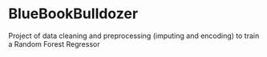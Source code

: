 # BlueBookBulldozer
Project of data cleaning and preprocessing (imputing and encoding) to train a Random Forest Regressor
